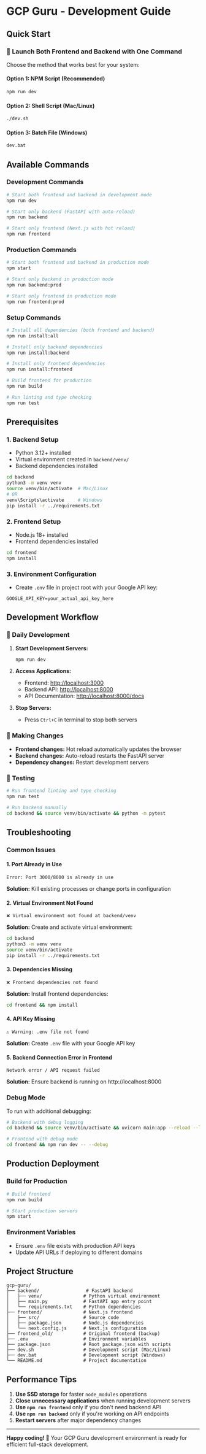 # GCP Guru - Development Guide

## Quick Start

### 🚀 Launch Both Frontend and Backend with One Command

Choose the method that works best for your system:

#### Option 1: NPM Script (Recommended)
```bash
npm run dev
```

#### Option 2: Shell Script (Mac/Linux)
```bash
./dev.sh
```

#### Option 3: Batch File (Windows)
```bat
dev.bat
```

## Available Commands

### Development Commands
```bash
# Start both frontend and backend in development mode
npm run dev

# Start only backend (FastAPI with auto-reload)
npm run backend

# Start only frontend (Next.js with hot reload)
npm run frontend
```

### Production Commands
```bash
# Start both frontend and backend in production mode
npm start

# Start only backend in production mode
npm run backend:prod

# Start only frontend in production mode
npm run frontend:prod
```

### Setup Commands
```bash
# Install all dependencies (both frontend and backend)
npm run install:all

# Install only backend dependencies
npm run install:backend

# Install only frontend dependencies
npm run install:frontend

# Build frontend for production
npm run build

# Run linting and type checking
npm run test
```

## Prerequisites

### 1. Backend Setup
- Python 3.12+ installed
- Virtual environment created in `backend/venv/`
- Backend dependencies installed

```bash
cd backend
python3 -m venv venv
source venv/bin/activate  # Mac/Linux
# OR
venv\Scripts\activate     # Windows
pip install -r ../requirements.txt
```

### 2. Frontend Setup
- Node.js 18+ installed
- Frontend dependencies installed

```bash
cd frontend
npm install
```

### 3. Environment Configuration
- Create `.env` file in project root with your Google API key:

```env
GOOGLE_API_KEY=your_actual_api_key_here
```

## Development Workflow

### 🔄 Daily Development
1. **Start Development Servers:**
   ```bash
   npm run dev
   ```

2. **Access Applications:**
   - Frontend: [http://localhost:3000](http://localhost:3000)
   - Backend API: [http://localhost:8000](http://localhost:8000)
   - API Documentation: [http://localhost:8000/docs](http://localhost:8000/docs)

3. **Stop Servers:**
   - Press `Ctrl+C` in terminal to stop both servers

### 🔧 Making Changes
- **Frontend changes:** Hot reload automatically updates the browser
- **Backend changes:** Auto-reload restarts the FastAPI server
- **Dependency changes:** Restart development servers

### 🧪 Testing
```bash
# Run frontend linting and type checking
npm run test

# Run backend manually
cd backend && source venv/bin/activate && python -m pytest
```

## Troubleshooting

### Common Issues

#### 1. **Port Already in Use**
```
Error: Port 3000/8000 is already in use
```
**Solution:** Kill existing processes or change ports in configuration

#### 2. **Virtual Environment Not Found**
```
❌ Virtual environment not found at backend/venv
```
**Solution:** Create and activate virtual environment:
```bash
cd backend
python3 -m venv venv
source venv/bin/activate
pip install -r ../requirements.txt
```

#### 3. **Dependencies Missing**
```
❌ Frontend dependencies not found
```
**Solution:** Install frontend dependencies:
```bash
cd frontend && npm install
```

#### 4. **API Key Missing**
```
⚠️ Warning: .env file not found
```
**Solution:** Create `.env` file with your Google API key

#### 5. **Backend Connection Error in Frontend**
```
Network error / API request failed
```
**Solution:** Ensure backend is running on http://localhost:8000

### Debug Mode

To run with additional debugging:

```bash
# Backend with debug logging
cd backend && source venv/bin/activate && uvicorn main:app --reload --log-level debug

# Frontend with debug mode
cd frontend && npm run dev -- --debug
```

## Production Deployment

### Build for Production
```bash
# Build frontend
npm run build

# Start production servers
npm start
```

### Environment Variables
- Ensure `.env` file exists with production API keys
- Update API URLs if deploying to different domains

## Project Structure

```
gcp-guru/
├── backend/                 # FastAPI backend
│   ├── venv/               # Python virtual environment
│   ├── main.py             # FastAPI app entry point
│   └── requirements.txt    # Python dependencies
├── frontend/               # Next.js frontend
│   ├── src/                # Source code
│   ├── package.json        # Node.js dependencies
│   └── next.config.js      # Next.js configuration
├── frontend_old/           # Original frontend (backup)
├── .env                    # Environment variables
├── package.json            # Root package.json with scripts
├── dev.sh                  # Development script (Mac/Linux)
├── dev.bat                 # Development script (Windows)
└── README.md               # Project documentation
```

## Performance Tips

1. **Use SSD storage** for faster `node_modules` operations
2. **Close unnecessary applications** when running development servers
3. **Use `npm run frontend`** only if you don't need backend API
4. **Use `npm run backend`** only if you're working on API endpoints
5. **Restart servers** after major dependency changes

---

**Happy coding! 🚀** Your GCP Guru development environment is ready for efficient full-stack development.